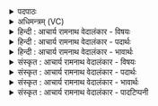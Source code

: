 <details><summary>पदपाठः</summary>

इ꣣च्छ꣡न्ति꣢। देवाः꣢। सु꣣न्व꣡न्त꣢म्। न। स्व꣡प्ना꣢꣯य। स्पृ꣣हयन्ति। य꣡न्ति꣢꣯। प्र꣣मा꣡द꣢म्। प्र꣣। मा꣡द꣢꣯म्। अ꣡त꣢꣯न्द्राः। अ। त꣣न्द्राः। ७२१।
</details>

<details><summary>अधिमन्त्रम् (VC)</summary>

- इन्द्रः
- मेधातिथिः काण्वः प्रियमेधश्चाङ्गिरसः
- गायत्री
- षड्जः
</details>

<details><summary>हिन्दी : आचार्य रामनाथ वेदालंकार - विषयः</summary>

अगले मन्त्र में पुनः गुरु-शिष्य का विषय वर्णित है।
</details>

<details><summary>हिन्दी : आचार्य रामनाथ वेदालंकार - पदार्थः</summary>

पदार्थान्वयभाषाः -  (देवाः)विद्वान् गुरुजन(सुन्वन्तम्)पुरुषार्थरूप सोमयाग करनेवाले विद्यार्थी को ही(इच्छन्ति)शिष्यरूप में स्वीकार करना चाहते हैं। वे(स्वप्नाय)निद्रालु आलसी शिष्य को(न स्पृहयन्ति)नहीं पसन्द करते।(प्रमादम्)जो विद्याध्ययन से प्रहृष्ट हो जानेवाला है,उसके पास वे(अतन्द्राः)निरालस्य होकर(यन्ति)जाते हैं ॥३॥
</details>

<details><summary>हिन्दी : आचार्य रामनाथ वेदालंकार - भावार्थः</summary>

भावार्थभाषाः -  लौकिक विद्या और ब्रह्मविद्या की भी प्राप्ति पुरुषार्थ से ही होती है। पुरुषार्थी की ही दूसरे लोग भी सहायता करते हैं,निष्कर्मण्य की नहीं ॥३॥
</details>

<details><summary>संस्कृत : आचार्य रामनाथ वेदालंकार - विषयः</summary>

अथ पुनरपि गुरुशिष्यविषयमाह।
</details>

<details><summary>संस्कृत : आचार्य रामनाथ वेदालंकार - पदार्थः</summary>

पदार्थान्वयभाषाः -  (देवाः)विद्वांसो गुरवः(सुन्वन्तम्)पुरुषार्थरूपसोमनिष्पादिनम् एव विद्यार्थिनम्(इच्छन्ति)शिष्यत्वेन वाञ्छन्ति,ते(स्वप्नाय)निद्रालवे शिष्याय(न स्पृहयन्ति)न रुचिं कुर्वन्ति।(प्रमादम्)यो विद्याध्ययनेन प्रकर्षतो माद्यति स प्रमादः तम्(अतन्द्राः)अनलसाः सन्तः(यन्ति)प्राप्नुवन्ति ॥३॥
</details>

<details><summary>संस्कृत : आचार्य रामनाथ वेदालंकार - भावार्थः</summary>

भावार्थभाषाः -  लौकिकविद्याया ब्रह्मविद्यायाश्चापि प्राप्तिः पुरुषार्थादेव जायते। पुरुषार्थिन एवेतरेऽपि जनाः साहाय्यं कुर्वन्ति न निष्कर्मण्यस्य ॥३॥
</details>

<details><summary>संस्कृत : आचार्य रामनाथ वेदालंकार - पादटिप्पनी</summary>

टिप्पणी:   २.ऋ० ८।२।१८,अथ० २०।१८।३। उभयत्र ‘स्तोमं॑ चिकेत’ इति पाठः।
</details>